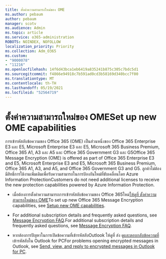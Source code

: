 ```yaml
---
title: ตั้งค่าความสามารถใหม่ของ OME
ms.author: pebaum
author: pebaum
manager: scotv
ms.audience: Admin
ms.topic: article
ms.service: o365-administration
ROBOTS: NOINDEX, NOFOLLOW
localization_priority: Priority
ms.collection: Adm_O365
ms.custom:
- "9000078"
- "11216"
ms.openlocfilehash: 14f6d43bca1eb6419a835241b875c305c7bdc5d1
ms.sourcegitcommit: f4866e94918c7b591ad0cd3b58169d340bcc7f00
ms.translationtype: MT
ms.contentlocale: th-TH
ms.lasthandoff: 05/19/2021
ms.locfileid: "52564719"
---
```

# <a name="set-up-new-ome-capabilities"></a><span data-ttu-id="f2daa-102">ตั้งค่าความสามารถใหม่ของ OME</span><span class="sxs-lookup"><span data-stu-id="f2daa-102">Set up new OME capabilities</span></span>

<span data-ttu-id="f2daa-103">การเข้ารหัสลับข้อความของ Office 365 (OME) เป็นส่วนหนึ่งของ Office 365 Enterprise E3 และ E5, Microsoft Enterprise E3 และ E5, Microsoft 365 Business Premium, Office 365 A1, A3 และ A5 และ Office 365 Government G3 และ G5</span><span class="sxs-lookup"><span data-stu-id="f2daa-103">Office 365 Message Encryption (OME) is offered as part of Office 365 Enterprise E3 and E5, Microsoft Enterprise E3 and E5, Microsoft 365 Business Premium, Office 365 A1, A3, and A5, and Office 365 Government G3 and G5.</span></span> <span data-ttu-id="f2daa-104">ลูกค้าไม่ต้องมีสิทธิ์การใช้งานเพิ่มเติมเพื่อรับความสามารถในการป้องกันใหม่ที่ขับเคลื่อนโดย Azure Information Protection</span><span class="sxs-lookup"><span data-stu-id="f2daa-104">Customers do not need additional licenses to receive the new protection capabilities powered by Azure Information Protection.</span></span> 

- <span data-ttu-id="f2daa-105">เมื่อต้องการตั้งค่าความสามารถการเข้ารหัสลับข้อความของ Office 365ใหม่[ให้ดูที่ ตั้งค่าความสามารถใหม่ของ OME](/microsoft-365/compliance/set-up-new-message-encryption-capabilities)</span><span class="sxs-lookup"><span data-stu-id="f2daa-105">To set up new Office 365 Message Encryption capabilities, see [Setup new OME capabilities](/microsoft-365/compliance/set-up-new-message-encryption-capabilities).</span></span>

- <span data-ttu-id="f2daa-106">For additional subscription details and frequently asked questions, see [Message Encryption FAQ](/microsoft-365/compliance/ome-faq#what-subscriptions-do-i-need-to-use-the-new-ome-capabilities-).</span><span class="sxs-lookup"><span data-stu-id="f2daa-106">For additional subscription details and frequently asked questions, see [Message Encryption FAQ](/microsoft-365/compliance/ome-faq#what-subscriptions-do-i-need-to-use-the-new-ome-capabilities-).</span></span>

- <span data-ttu-id="f2daa-107">หากต้องการปัญหาในการเปิดข้อความที่เข้ารหัสลับOutlook ให้ดูที่ ส่ง ดู[และตอบกลับข้อความที่](https://support.microsoft.com/en-us/topic/send-view-and-reply-to-encrypted-messages-in-outlook-for-pc-eaa43495-9bbb-4fca-922a-df90dee51980?ui=en-us&rs=en-us&ad=us)เข้ารหัสลับใน Outlook for PC</span><span class="sxs-lookup"><span data-stu-id="f2daa-107">For problems opening encrypted messages in Outlook, see [Send, view, and reply to encrypted messages in Outlook for PC](https://support.microsoft.com/en-us/topic/send-view-and-reply-to-encrypted-messages-in-outlook-for-pc-eaa43495-9bbb-4fca-922a-df90dee51980?ui=en-us&rs=en-us&ad=us).</span></span>